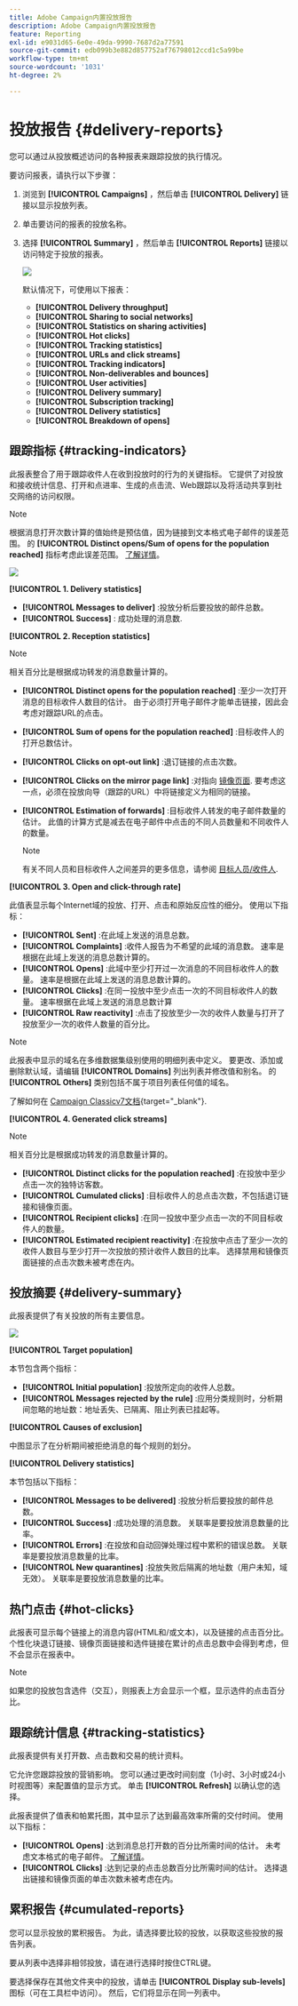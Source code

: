 ```yaml
---
title: Adobe Campaign内置投放报告
description: Adobe Campaign内置投放报告
feature: Reporting
exl-id: e9031d65-6e0e-49da-9990-7687d2a77591
source-git-commit: edb099b3e882d857752af76798012ccd1c5a99be
workflow-type: tm+mt
source-wordcount: '1031'
ht-degree: 2%

---
```


# 投放报告 {#delivery-reports}

您可以通过从投放概述访问的各种报表来跟踪投放的执行情况。

要访问报表，请执行以下步骤：

1. 浏览到 **[!UICONTROL Campaigns]** ，然后单击 **[!UICONTROL Delivery]** 链接以显示投放列表。
1. 单击要访问的报表的投放名称。
1. 选择 **[!UICONTROL Summary]** ，然后单击 **[!UICONTROL Reports]** 链接以访问特定于投放的报表。

   ![](assets/detailed-report-2.png)

   默认情况下，可使用以下报表：

   * **[!UICONTROL Delivery throughput]**
   * **[!UICONTROL Sharing to social networks]**
   * **[!UICONTROL Statistics on sharing activities]**
   * **[!UICONTROL Hot clicks]**
   * **[!UICONTROL Tracking statistics]**
   * **[!UICONTROL URLs and click streams]**
   * **[!UICONTROL Tracking indicators]**
   * **[!UICONTROL Non-deliverables and bounces]**
   * **[!UICONTROL User activities]**
   * **[!UICONTROL Delivery summary]**
   * **[!UICONTROL Subscription tracking]**
   * **[!UICONTROL Delivery statistics]**
   * **[!UICONTROL Breakdown of opens]**

## 跟踪指标 {#tracking-indicators}

此报表整合了用于跟踪收件人在收到投放时的行为的关键指标。 它提供了对投放和接收统计信息、打开和点进率、生成的点击流、Web跟踪以及将活动共享到社交网络的访问权限。

>[!NOTE]
>
>根据消息打开次数计算的值始终是预估值，因为链接到文本格式电子邮件的误差范围。 的 **[!UICONTROL Distinct opens/Sum of opens for the population reached]** 指标考虑此误差范围。 [了解详情](metrics-calculation.md#tracking-opens-)。

![](assets/tracking-report-synthesis.png)

**[!UICONTROL 1. Delivery statistics]**

* **[!UICONTROL Messages to deliver]** :投放分析后要投放的邮件总数。
* **[!UICONTROL Success]** : 成功处理的消息数.

**[!UICONTROL 2. Reception statistics]**

>[!NOTE]
>
>相关百分比是根据成功转发的消息数量计算的。

* **[!UICONTROL Distinct opens for the population reached]** :至少一次打开消息的目标收件人数目的估计。 由于必须打开电子邮件才能单击链接，因此会考虑对跟踪URL的点击。
* **[!UICONTROL Sum of opens for the population reached]** :目标收件人的打开总数估计。
* **[!UICONTROL Clicks on opt-out link]** :退订链接的点击次数。
* **[!UICONTROL Clicks on the mirror page link]** :对指向 [镜像页面](../send/mirror-page.md). 要考虑这一点，必须在投放向导（跟踪的URL）中将链接定义为相同的链接。
* **[!UICONTROL Estimation of forwards]** :目标收件人转发的电子邮件数量的估计。 此值的计算方式是减去在电子邮件中点击的不同人员数量和不同收件人的数量。

   >[!NOTE]
   >
   >有关不同人员和目标收件人之间差异的更多信息，请参阅 [目标人员/收件人](metrics-calculation.md#targeted-persons---recipients).

**[!UICONTROL 3. Open and click-through rate]**

此值表显示每个Internet域的投放、打开、点击和原始反应性的细分。 使用以下指标：

* **[!UICONTROL Sent]** :在此域上发送的消息总数。
* **[!UICONTROL Complaints]** :收件人报告为不希望的此域的消息数。 速率是根据在此域上发送的消息总数计算的。
* **[!UICONTROL Opens]** :此域中至少打开过一次消息的不同目标收件人的数量。 速率是根据在此域上发送的消息总数计算的。
* **[!UICONTROL Clicks]** :在同一投放中至少点击一次的不同目标收件人的数量。 速率根据在此域上发送的消息总数计算
* **[!UICONTROL Raw reactivity]** :点击了投放至少一次的收件人数量与打开了投放至少一次的收件人数量的百分比。

>[!NOTE]
>
>此报表中显示的域名在多维数据集级别使用的明细列表中定义。 要更改、添加或删除默认域，请编辑 **[!UICONTROL Domains]** 列出列表并修改值和别名。 的 **[!UICONTROL Others]** 类别包括不属于项目列表任何值的域名。
>
>了解如何在 [Campaign Classicv7文档](https://experienceleague.adobe.com/docs/campaign-classic/using/getting-started/administration-basics/managing-enumerations.html){target="_blank"}.


**[!UICONTROL 4. Generated click streams]**

>[!NOTE]
>
>相关百分比是根据成功转发的消息数量计算的。

* **[!UICONTROL Distinct clicks for the population reached]** :在投放中至少点击一次的独特访客数。
* **[!UICONTROL Cumulated clicks]** :目标收件人的总点击次数，不包括退订链接和镜像页面。
* **[!UICONTROL Recipient clicks]** :在同一投放中至少点击一次的不同目标收件人的数量。
* **[!UICONTROL Estimated recipient reactivity]** :在投放中点击了至少一次的收件人数目与至少打开一次投放的预计收件人数目的比率。 选择禁用和镜像页面链接的点击次数未被考虑在内。
<!--
**[!UICONTROL 5. Web tracking]**

* **[!UICONTROL Visited pages]** : Number of web pages visited following message reception.
* **[!UICONTROL Transactions]** : Number of purchases following message reception.
* **[!UICONTROL Total amount]** : Total amount of purchases following message reception. 
* **[!UICONTROL Average transaction amount]** : Average purchase made by distinct delivery recipients. 
* **[!UICONTROL Articles]** : Number of articles purchased by the delivery recipients. 
* **[!UICONTROL Average count of articles per transaction]** : Average number of items per purchase made by distinct recipients.
* **[!UICONTROL Average amount per message]** : Average amount of purchases generated per message.

  >[!NOTE]
  >
  >In order for a visited page, transaction, amount or article to be taken into account, a webtracking tag must be inserted into the matching web page. Webtracking configuration is presented in [this section](../../configuration/using/about-web-tracking.md).

**[!UICONTROL 6. Sharing activities to email and social networks]**

This section shows the number of messages shared on each social network. For more on this, refer to [Sharing to social networks](../../reporting/using/global-reports.md#sharing-to-social-networks).

## URLs and click streams {#urls-and-click-streams}

This report shows the list of pages visited following a delivery. 

![](assets/s_ncs_user_url_report.png)

You can configure the contents of this report by selecting: the score chart to be displayed, the time filter (since the action launch, over the first 6 hours following launch, etc.) and the data display mode (by label, by URL, by category. Click **[!UICONTROL Refresh]** to confirm your selection.

The following rates are displayed in the upper section of the report:

* **[!UICONTROL Reactivity]** : Ratio of the number of targeted recipients having clicked in a delivery, in relation to the estimated number of targeted recipients having opened a delivery. Clicks on the opt-out link and on the mirror page are not taken into account.

  >[!NOTE]
  >
  >For more information on tracking opens, refer to [this section](metrics-calculation.md#tracking-opens-).

* **[!UICONTROL Distinct clicks]** : Number of distinct people having clicked at least once (excluding unsubscription link and mirror page) in a delivery. The rate displayed is calculated based on the number of messages delivered successfully. 
* **[!UICONTROL Cumulated clicks]** : Total number of clicks by targeted recipients (excluding unsubscription link and mirror page). The rate displayed is calculated based on the number of messages forwarded successfully.

**[!UICONTROL Platform average]** : This average rate, displayed under each rate (reactivity, distinct clicks, and cumulated clicks), is calculated for deliveries sent over the previous six months. Only deliveries with the same typology and on the same channel are taken into account. Proofs are excluded.

The central table provides the following information:

* **[!UICONTROL Clicks]** : Number of cumulated clicks, per link. 
* **[!UICONTROL Clicks (in %)]** : Breakdown of the number of clicks per link, in relation to the total number of cumulated clicks.

**[!UICONTROL Breakdown of clicks in time]**

This chart shows the breakdown of cumulated clicks per day.
-->

## 投放摘要 {#delivery-summary}

此报表提供了有关投放的所有主要信息。

![](assets/user-report-summary.png)

**[!UICONTROL Target population]**

本节包含两个指标：

* **[!UICONTROL Initial population]** :投放所定向的收件人总数。
* **[!UICONTROL Messages rejected by the rule]** :应用分类规则时，分析期间忽略的地址数：地址丢失、已隔离、阻止列表已挂起等。 <!--For more information on typology rules, refer to this [page](../../delivery/using/steps-validating-the-delivery.md#validation-process-with-typologies).-->

**[!UICONTROL Causes of exclusion]**

中图显示了在分析期间被拒绝消息的每个规则的划分。

**[!UICONTROL Delivery statistics]**

本节包括以下指标：

* **[!UICONTROL Messages to be delivered]** :投放分析后要投放的邮件总数。
* **[!UICONTROL Success]** :成功处理的消息数。 关联率是要投放消息数量的比率。
* **[!UICONTROL Errors]** :在投放和自动回弹处理过程中累积的错误总数。 关联率是要投放消息数量的比率。
* **[!UICONTROL New quarantines]** :投放失败后隔离的地址数（用户未知，域无效）。 关联率是要投放消息数量的比率。

## 热门点击 {#hot-clicks}

此报表可显示每个链接上的消息内容(HTML和/或文本)，以及链接的点击百分比。 个性化块退订链接、镜像页面链接和选件链接在累计的点击总数中会得到考虑，但不会显示在报表中。

>[!NOTE]
>
>如果您的投放包含选件（交互），则报表上方会显示一个框，显示选件的点击百分比。


## 跟踪统计信息 {#tracking-statistics}

此报表提供有关打开数、点击数和交易的统计资料。

它允许您跟踪投放的营销影响。 您可以通过更改时间刻度（1小时、3小时或24小时视图等）来配置值的显示方式。 单击 **[!UICONTROL Refresh]** 以确认您的选择。

此报表提供了值表和帕累托图，其中显示了达到最高效率所需的交付时间。 使用以下指标：

* **[!UICONTROL Opens]** :达到消息总打开数的百分比所需时间的估计。 未考虑文本格式的电子邮件。 [了解详情](metrics-calculation.md#tracking-opens-)。
* **[!UICONTROL Clicks]** :达到记录的点击总数百分比所需时间的估计。 选择退出链接和镜像页面的单击次数未被考虑在内。
<!--
* **[!UICONTROL Transactions]** : Time required to achieve a percentage of the total number of transactions following message reception. In order for a transaction to be taken into account, a transaction type webtracking tag must be inserted into the matching web page. Webtracking configuration is presented in [this section](../../configuration/using/about-web-tracking.md).
-->


## 累积报告 {#cumulated-reports}

您可以显示投放的累积报告。 为此，请选择要比较的投放，以获取这些投放的报告列表。

要从列表中选择非相邻投放，请在进行选择时按住CTRL键。

要选择保存在其他文件夹中的投放，请单击 **[!UICONTROL Display sub-levels]** 图标（可在工具栏中访问）。 然后，它们将显示在同一列表中。
